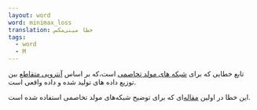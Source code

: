 ```yaml
---
layout: word
word: minimax_loss
translation: خطا مینی‌مکس
tags:
  - word
  - M
---
```

تابع خطایی که برای [شبکه های مولد تخاصمی](g/generative_adversarial_network_(gan)) است،که بر اساس [آنتروپی متقاطع](c/cross-entropy/) بین توزیع داده های تولید شده و داده واقعی است.

این خطا در اولین [مقاله‌](https://arxiv.org/pdf/1406.2661.pdf)ای که برای توضیح شبکه‌های مولد تخاصمی استفاده شده است.